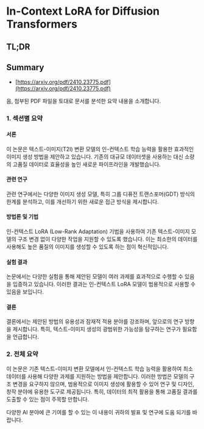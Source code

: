 # In-Context LoRA for Diffusion Transformers
## TL;DR
## Summary
- [https://arxiv.org/pdf/2410.23775.pdf](https://arxiv.org/pdf/2410.23775.pdf)

음, 첨부된 PDF 파일을 토대로 문서를 분석한 요약 내용을 소개합니다.

### 1. 섹션별 요약

#### 서론
이 논문은 텍스트-이미지(T2I) 변환 모델의 인-컨텍스트 학습 능력을 활용한 효과적인 이미지 생성 방법을 제안하고 있습니다. 기존의 대규모 데이터셋을 사용하는 대신 소량의 고품질 데이터로 효율성을 높인 새로운 파이프라인을 개발했습니다.

#### 관련 연구
관련 연구에서는 다양한 이미지 생성 모델, 특히 그룹 디퓨전 트랜스포머(GDT) 방식의 한계를 분석하고, 이를 개선하기 위한 새로운 접근 방식을 제시합니다.

#### 방법론 및 기법
인-컨텍스트 LoRA (Low-Rank Adaptation) 기법을 사용하여 기존 텍스트-이미지 모델의 구조 변경 없이 다양한 작업을 지원할 수 있도록 했습니다. 이는 최소한의 데이터를 사용해도 높은 품질의 이미지를 생성할 수 있도록 하는 점이 혁신적입니다.

#### 실험 결과
논문에서는 다양한 실험을 통해 제안된 모델이 여러 과제를 효과적으로 수행할 수 있음을 입증하고 있습니다. 이러한 결과는 인-컨텍스트 LoRA 모델이 범용적으로 사용할 수 있음을 보입니다.

#### 결론
결론에서는 제안된 방법의 유용성과 잠재적 적용 분야를 강조하며, 앞으로의 연구 방향을 제시합니다. 특히, 텍스트-이미지 생성의 광범위한 가능성을 탐구하는 연구가 필요함을 언급합니다.

### 2. 전체 요약
이 논문은 기존 텍스트-이미지 변환 모델에서 인-컨텍스트 학습 능력을 활용하여 최소 데이터를 사용해 다양한 과제를 지원하는 방법을 제안합니다. 이러한 방법은 모델의 구조 변경을 요구하지 않으며, 범용적으로 이미지 생성에 활용할 수 있어 연구 및 디자인, 창작 분야에 유용한 도구로 제공됩니다. 특히, 데이터의 최적 활용을 통해 고품질 결과를 도출할 수 있는 점이 주목할 만합니다.

다양한 AI 분야에 큰 기여를 할 수 있는 이 내용이 귀하의 발표 및 연구에 도움 되기를 바랍니다.